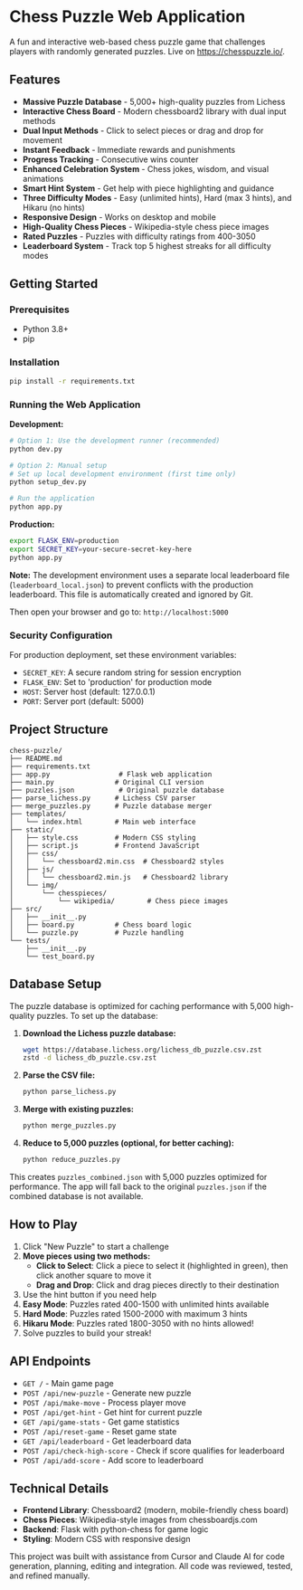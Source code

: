 # Chess Puzzle Web Application

A fun and interactive web-based chess puzzle game that challenges players with randomly generated puzzles. Live on https://chesspuzzle.io/.

## Features
- **Massive Puzzle Database** - 5,000+ high-quality puzzles from Lichess
- **Interactive Chess Board** - Modern chessboard2 library with dual input methods
- **Dual Input Methods** - Click to select pieces or drag and drop for movement
- **Instant Feedback** - Immediate rewards and punishments
- **Progress Tracking** - Consecutive wins counter
- **Enhanced Celebration System** - Chess jokes, wisdom, and visual animations
- **Smart Hint System** - Get help with piece highlighting and guidance
- **Three Difficulty Modes** - Easy (unlimited hints), Hard (max 3 hints), and Hikaru (no hints)
- **Responsive Design** - Works on desktop and mobile
- **High-Quality Chess Pieces** - Wikipedia-style chess piece images
- **Rated Puzzles** - Puzzles with difficulty ratings from 400-3050
- **Leaderboard System** - Track top 5 highest streaks for all difficulty modes

## Getting Started

### Prerequisites
- Python 3.8+
- pip

### Installation
```bash
pip install -r requirements.txt
```

### Running the Web Application

**Development:**
```bash
# Option 1: Use the development runner (recommended)
python dev.py

# Option 2: Manual setup
# Set up local development environment (first time only)
python setup_dev.py

# Run the application
python app.py
```

**Production:**
```bash
export FLASK_ENV=production
export SECRET_KEY=your-secure-secret-key-here
python app.py
```

**Note:** The development environment uses a separate local leaderboard file (`leaderboard_local.json`) to prevent conflicts with the production leaderboard. This file is automatically created and ignored by Git.

Then open your browser and go to: `http://localhost:5000`

### Security Configuration

For production deployment, set these environment variables:
- `SECRET_KEY`: A secure random string for session encryption
- `FLASK_ENV`: Set to 'production' for production mode
- `HOST`: Server host (default: 127.0.0.1)
- `PORT`: Server port (default: 5000)

## Project Structure
```
chess-puzzle/
├── README.md
├── requirements.txt
├── app.py                 # Flask web application
├── main.py               # Original CLI version
├── puzzles.json           # Original puzzle database
├── parse_lichess.py      # Lichess CSV parser
├── merge_puzzles.py      # Puzzle database merger
├── templates/
│   └── index.html        # Main web interface
├── static/
│   ├── style.css         # Modern CSS styling
│   ├── script.js         # Frontend JavaScript
│   ├── css/
│   │   └── chessboard2.min.css  # Chessboard2 styles
│   ├── js/
│   │   └── chessboard2.min.js   # Chessboard2 library
│   └── img/
│       └── chesspieces/
│           └── wikipedia/        # Chess piece images
├── src/
│   ├── __init__.py
│   ├── board.py          # Chess board logic
│   └── puzzle.py         # Puzzle handling
└── tests/
    ├── __init__.py
    └── test_board.py
```

## Database Setup

The puzzle database is optimized for caching performance with 5,000 high-quality puzzles. To set up the database:

1. **Download the Lichess puzzle database:**
   ```bash
   wget https://database.lichess.org/lichess_db_puzzle.csv.zst
   zstd -d lichess_db_puzzle.csv.zst
   ```

2. **Parse the CSV file:**
   ```bash
   python parse_lichess.py
   ```

3. **Merge with existing puzzles:**
   ```bash
   python merge_puzzles.py
   ```

4. **Reduce to 5,000 puzzles (optional, for better caching):**
   ```bash
   python reduce_puzzles.py
   ```

This creates `puzzles_combined.json` with 5,000 puzzles optimized for performance. The app will fall back to the original `puzzles.json` if the combined database is not available.

## How to Play
1. Click "New Puzzle" to start a challenge
2. **Move pieces using two methods:**
   - **Click to Select**: Click a piece to select it (highlighted in green), then click another square to move it
   - **Drag and Drop**: Click and drag pieces directly to their destination
3. Use the hint button if you need help 
4. **Easy Mode**: Puzzles rated 400-1500 with unlimited hints available
5. **Hard Mode**: Puzzles rated 1500-2000 with maximum 3 hints
6. **Hikaru Mode**: Puzzles rated 1800-3050 with no hints allowed!
7. Solve puzzles to build your streak!

## API Endpoints
- `GET /` - Main game page
- `POST /api/new-puzzle` - Generate new puzzle
- `POST /api/make-move` - Process player move
- `POST /api/get-hint` - Get hint for current puzzle
- `GET /api/game-stats` - Get game statistics
- `POST /api/reset-game` - Reset game state
- `GET /api/leaderboard` - Get leaderboard data
- `POST /api/check-high-score` - Check if score qualifies for leaderboard
- `POST /api/add-score` - Add score to leaderboard

## Technical Details
- **Frontend Library**: Chessboard2 (modern, mobile-friendly chess board)
- **Chess Pieces**: Wikipedia-style images from chessboardjs.com
- **Backend**: Flask with python-chess for game logic
- **Styling**: Modern CSS with responsive design

This project was built with assistance from Cursor and Claude AI for code generation, planning, editing and integration. All code was reviewed, tested, and refined manually.
